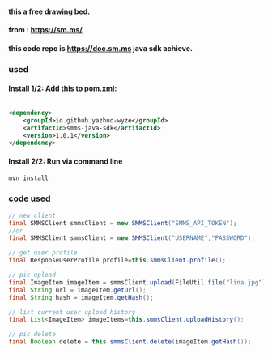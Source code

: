 #### this a free drawing bed.

#### from : https://sm.ms/

#### this code repo is https://doc.sm.ms java sdk achieve.

### used

#### Install 1/2: Add this to pom.xml:

```xml

<dependency>
    <groupId>io.github.yazhuo-wyze</groupId>
    <artifactId>smms-java-sdk</artifactId>
    <version>1.0.1</version>
</dependency>
```

#### Install 2/2: Run via command line

```shell
mvn install
```

### code used

```java
// new client
final SMMSClient smmsClient = new SMMSClient("SMMS_API_TOKEN");
//or 
final SMMSClient smmsClient = new SMMSClient("USERNAME","PASSWORD");

// get user profile
final ResponseUserProfile profile=this.smmsClient.profile();

// pic upload
final ImageItem imageItem = smmsClient.upload(FileUtil.file("lina.jpg"));
final String url = imageItem.getUrl();
final String hash = imageItem.getHash();

// list current user upload history
final List<ImageItem> imageItems=this.smmsClient.uploadHistory();

// pic delete 
final Boolean delete = this.smmsClient.delete(imageItem.getHash());

```
